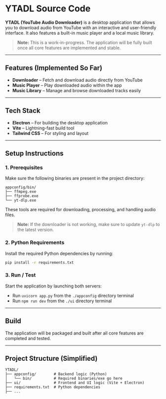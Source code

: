 # YTADL Source Code

**YTADL (YouTube Audio Downloader)** is a desktop application that allows you to download audio from YouTube with an interactive and user-friendly interface. It also features a built-in music player and a local music library.

> **Note:** This is a work-in-progress. The application will be fully built once all core features are implemented and stable.

---

## Features (Implemented So Far)

- **Downloader** – Fetch and download audio directly from YouTube  
- **Music Player** – Play downloaded audio within the app  
- **Music Library** – Manage and browse downloaded tracks easily  

---

## Tech Stack

- **Electron** – For building the desktop application  
- **Vite** – Lightning-fast build tool  
- **Tailwind CSS** – For styling and layout  

---

## Setup Instructions

### 1. Prerequisites

Make sure the following binaries are present in the project directory:

```
appconfig/bin/
├── ffmpeg.exe
├── ffprobe.exe
└── yt-dlp.exe
```

These tools are required for downloading, processing, and handling audio files.

> **Note:** If the downloader is not working, make sure to update `yt-dlp` to the latest version.

### 2. Python Requirements

Install the required Python dependencies by running:

```bash
pip install -r requirements.txt
```

### 3. Run / Test

Start the application by launching both servers:  
- Run `uvicorn app.py` from the `./appconfig` directory terminal  
- Run `npm run dev` from the `./ui` directory terminal

---

## Build

The application will be packaged and built after all core features are completed and tested.

---

## Project Structure (Simplified)

```
YTADL/
├── appconfig/        # Backend logic (Python)
│   └── bin/          # Required binaries/exe go here
├── ui/               # Frontend and UI logic (Vite + Electron)
├── requirements.txt  # Python dependencies
├── ...
```
